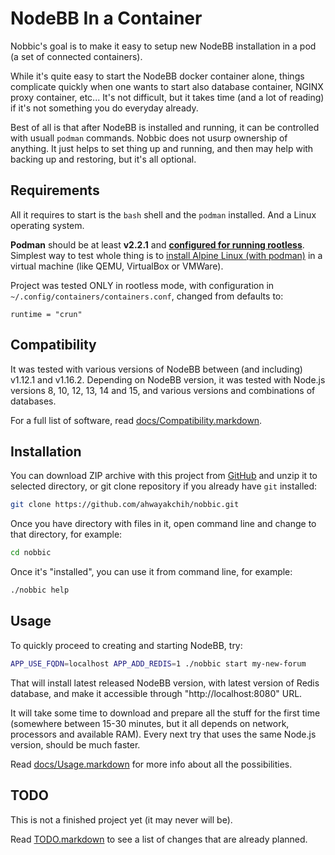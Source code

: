 NodeBB In a Container
=====================

Nobbic's goal is to make it easy to setup new NodeBB installation in a pod (a set of connected containers).

While it's quite easy to start the NodeBB docker container alone, things complicate quickly when one wants
to start also database container, NGINX proxy container, etc... It's not difficult, but it takes time
(and a lot of reading) if it's not something you do everyday already.

Best of all is that after NodeBB is installed and running, it can be controlled with usuall `podman` commands.
Nobbic does not usurp ownership of anything. It just helps to set thing up and running, and then may help
with backing up and restoring, but it's all optional.


## Requirements

All it requires to start is the `bash` shell and the `podman` installed. And a Linux operating system.

**Podman** should be at least **v2.2.1** and **[configured for running rootless](https://github.com/containers/podman/blob/master/docs/tutorials/rootless_tutorial.md)**.
Simplest way to test whole thing is to [install Alpine Linux (with podman)](./docs/SetupPodmanOnAlpineHost.markdown) in a virtual machine (like QEMU, VirtualBox or VMWare).

Project was tested ONLY in rootless mode, with configuration in `~/.config/containers/containers.conf`, changed from defaults to:

```
runtime = "crun"
```


## Compatibility

It was tested with various versions of NodeBB between (and including) v1.12.1 and v1.16.2.
Depending on NodeBB version, it was tested with Node.js versions 8, 10, 12, 13, 14 and 15,
and various versions and combinations of databases.

For a full list of software, read [docs/Compatibility.markdown](./docs/Compatibility.markdown).


## Installation

You can download ZIP archive with this project from [GitHub](https://github.com/ahwayakchih/nobbic)
and unzip it to selected directory, or git clone repository if you already have `git` installed:

```sh
git clone https://github.com/ahwayakchih/nobbic.git
```

Once you have directory with files in it, open command line and change to that directory, for example:

```sh
cd nobbic
```

Once it's "installed", you can use it from command line, for example:

```sh
./nobbic help
```

## Usage

To quickly proceed to creating and starting NodeBB, try:

```sh
APP_USE_FQDN=localhost APP_ADD_REDIS=1 ./nobbic start my-new-forum
```

That will install latest released NodeBB version, with latest version of Redis database, and make it accessible through
"http://localhost:8080" URL.

It will take some time to download and prepare all the stuff for the first time
(somewhere between 15-30 minutes, but it all depends on network, processors and available RAM).
Every next try that uses the same Node.js version, should be much faster.

Read [docs/Usage.markdown](./docs/Usage.markdown) for more info about all the possibilities.

## TODO

This is not a finished project yet (it may never will be).

Read [TODO.markdown](./TODO.markdown) to see a list of changes that are already planned.
